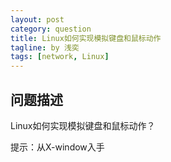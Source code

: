 ```yaml
---
layout: post
category: question
title: Linux如何实现模拟键盘和鼠标动作
tagline: by 浅奕
tags: [network, Linux]
---
```


## 问题描述

Linux如何实现模拟键盘和鼠标动作？

提示：从X-window入手
